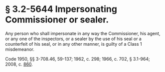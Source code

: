 # § 3.2-5644 Impersonating Commissioner or sealer.

<p>Any person who shall impersonate in any way the Commissioner, his agent, or any one of the inspectors, or a sealer by the use of his seal or a counterfeit of his seal, or in any other manner, is guilty of a Class 1 misdemeanor.</p><p>Code 1950, §§ 3-708.46, 59-137; 1962, c. 298; 1966, c. 702, § 3.1-964; 2008, c. <a href='http://lis.virginia.gov/cgi-bin/legp604.exe?081+ful+CHAP0860'>860</a>.</p>